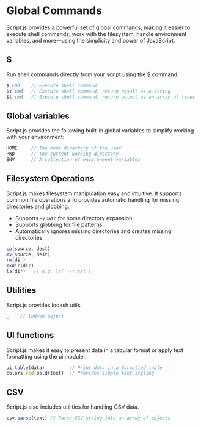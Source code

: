 # Global Commands

Script.js provides a powerful set of global commands, making it easier to execute shell commands, work with the filesystem, handle environment variables, and more—using the simplicity and power of JavaScript.

## $

Run shell commands directly from your script using the $ command.

```ts
$`cmd`   // Execute shell command
$t`cmd`  // Execute shell command, return result as a string
$l`cmd`  // Execute shell command, return output as an array of lines
```

## Global variables

Script.js provides the following built-in global variables to simplify working with your environment:

```ts
HOME     // The home directory of the user
PWD      // The current working directory
ENV      // A collection of environment variables
```

## Filesystem Operations

Script.js makes filesystem manipulation easy and intuitive. It supports common file operations and provides automatic handling for missing directories and globbing.

- Supports `~/path` for home directory expansion.
- Supports globbing for file patterns.
- Automatically ignores missing directories and creates missing directories.

```ts
cp(source, dest)
mv(source, dest)
rm(dir)
mkdir(dir)
ls(dir)   // e.g. ls('~/*.txt')
```

## Utilities

Script.js provides lodash utils.

```ts
_    // lodash object
```

## UI functions

Script.js makes it easy to present data in a tabular format or apply text formatting using the ui module.

```ts
ui.table(data)         // Print data in a formatted table
colors.red.bold(text)  // Provides simple text styling   
```

## CSV

Script.js also includes utilities for handling CSV data.

```ts
csv.parse(text) // Parse CSV string into an array of objects
```
